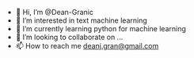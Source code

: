 - 👋 Hi, I’m @Dean-Granic
- 👀 I’m interested in text machine learning
- 🌱 I’m currently learning python for machine learning
- 💞️ I’m looking to collaborate on ...
- 📫 How to reach me deanj.gran@gmail.com

<!---
Dean-Granic/Dean-Granic is a ✨ special ✨ repository because its `README.md` (this file) appears on your GitHub profile.
You can click the Preview link to take a look at your changes.
--->

